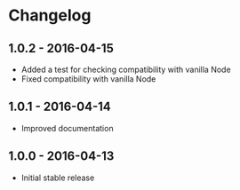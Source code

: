 # Changelog

## 1.0.2 - 2016-04-15
- Added a test for checking compatibility with vanilla Node
- Fixed compatibility with vanilla Node

## 1.0.1 - 2016-04-14
- Improved documentation

## 1.0.0 - 2016-04-13
- Initial stable release
